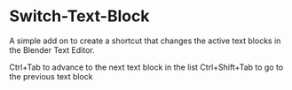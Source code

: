 Switch-Text-Block
=================

A simple add on to create a shortcut that changes the active text blocks in the Blender Text Editor.

Ctrl+Tab to advance to the next text block in the list
Ctrl+Shift+Tab to go to the previous text block
